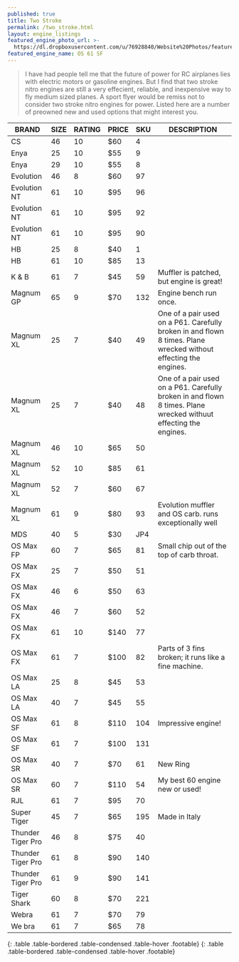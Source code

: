 ```yaml
---
published: true
title: Two Stroke
permalink: /two_stroke.html
layout: engine_listings
featured_engine_photo_url: >-
  https://dl.dropboxusercontent.com/u/76928840/Website%20Photos/featured/2-stroke.jpg
featured_engine_name: OS 61 SF
---
```






























> I have had people tell me that the future of power for RC airplanes lies with electric motors or gasoline engines. But I find that two stroke nitro engines are still a very effecient, reliable, and inexpensive way to fly medium sized planes. A sport flyer would be remiss not to consider two stroke nitro engines for power. Listed here are a number of preowned new and used options that might interest you.

BRAND             | SIZE  | RATING | PRICE | SKU   | DESCRIPTION
------------------|-------|--------|-------|-------|--------------------               
CS                | 46    | 10     | $60   | 4     |
Enya              | 25    | 10     | $55   | 9     |
Enya              | 29    | 10     | $55   | 8     |
Evolution         | 46    | 8      | $60   | 97    |
Evolution NT      | 61    | 10     | $95   | 96    |
Evolution NT      | 61    | 10     | $95   | 92    | 
Evolution NT      | 61    | 10     | $95   | 90    |
HB                | 25    | 8      | $40   | 1     |       
HB                | 61    | 10     | $85   | 13    |
K & B             | 61    | 7      | $45   | 59    | Muffler is patched, but engine is great!
Magnum GP         | 65    | 9      | $70   | 132   | Engine bench run once.                                  
Magnum XL         | 25    | 7      | $40   | 49    | One of a pair used on a P61. Carefully broken in and flown 8 times.  Plane wrecked without effecting the engines. 
Magnum XL         | 25    | 7      | $40   | 48    | One of a pair used on a P61.  Carefully broken in and flown 8 times.  Plane wrecked withuut effecting the engines.
Magnum XL         | 46    | 10     | $65   | 50    |
Magnum XL         | 52    | 10     | $85   | 61    |
Magnum XL         | 52    | 7      | $60   | 67    |
Magnum XL         | 61    | 9      | $80   | 93    | Evolution muffler and OS carb.  runs exceptionally well
MDS               | 40    | 5      | $30   | JP4   |                                                                          
OS Max FP         | 60    | 7      | $65   | 81    | Small chip out of the top of carb throat.
OS Max FX         | 25    | 7      | $50   | 51    |
OS Max FX         | 46    | 6      | $50   | 63    | 
OS Max FX         | 46    | 7      | $60   | 52    |
OS Max FX         | 61    | 10     | $140  | 77    |
OS Max FX         | 61    | 7      | $100  | 82    | Parts of 3 fins broken; it runs like a fine machine.
OS Max LA         | 25    | 8      | $45   | 53    |                                     
OS Max LA         | 40    | 7      | $45   | 55    |
OS Max SF         | 61    | 8      | $110  | 104   | Impressive engine!
OS Max SF         | 61    | 7      | $100  | 131   |
OS Max SR         | 40    | 7      | $70   | 61    | New Ring 
OS Max SR         | 60    | 7      | $110  | 54    | My best 60 engine new or used!
RJL               | 61    | 7      | $95   | 70    |                                                   
Super Tiger       | 45    | 7      | $65   | 195   | Made in Italy                               
Thunder Tiger Pro | 46    | 8      | $75   | 40    |  
Thunder Tiger Pro | 61    | 8      | $90   | 140   |
Thunder Tiger Pro | 61    | 9      | $90   | 141   |                       
Tiger Shark       | 60    | 8      | $70   | 221   |                                                                                  
Webra             | 61    | 7      | $70   | 79    |
We bra            | 61    | 7      | $65   | 78    |
{: .table .table-bordered .table-condensed .table-hover .footable}
{: .table .table-bordered .table-condensed .table-hover .footable}
